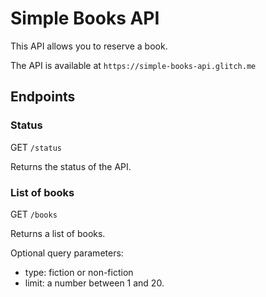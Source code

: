 # Simple Books API #

This API allows you to reserve a book.

The API is available at `https://simple-books-api.glitch.me`

## Endpoints ##

### Status ###

GET `/status`

Returns the status of the API.

### List of books ###

GET `/books`

Returns a list of books.

Optional query parameters:

- type: fiction or non-fiction
- limit: a number between 1 and 20.
